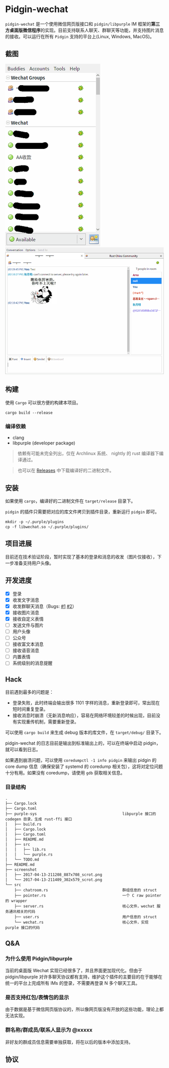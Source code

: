 # Pidgin-wechat
`pidgin-wechat` 是一个使用微信网页版接口和 `pidgin/libpurple` IM 框架的**第三方桌面版微信程序**的实现。目前支持联系人聊天、群聊天等功能，并支持图片消息的接收。可以运行在所有 `Pidgin` 支持的平台上(Linux, Windows, MacOS)。

## 截图
![pidgin-wechat 截图](screenshot/2017-04-13-211409_302x579_scrot.png) 
![pidgin-wechat 截图](screenshot/2017-04-17-141051_887x708_scrot.png)

## 构建
使用 `Cargo` 可以很方便的构建本项目。
```
cargo build --release
```

### 编译依赖
- clang
- libpurple (developer package)

> 依赖有可能未完全列出，仅在 Archlinux 系统、 nightly 的 rust 编译器下编译通过。

> 也可以在 [Releases](https://github.com/sbwtw/pidgin-wechat/releases/) 中下载编译好的二进制文件。

## 安装
如果使用 `cargo`，编译好的二进制文件在 `target/release` 目录下。

`pidgin` 的插件只需要把对应的库文件拷贝到插件目录，重新运行 `pidgin` 即可。
```
mkdir -p ~/.purple/plugins
cp -f libwechat.so ~/.purple/plugins/
```

## 项目进展
目前还在技术验证阶段，暂时实现了基本的登录和消息的收发（图片仅接收），下一步准备支持用户头像。

## 开发进度
- [x] 登录
- [x] 收发文字消息
- [x] 收发群聊天消息（Bugs: [#1](https://github.com/sbwtw/pidgin-wechat/issues/1) [#2](https://github.com/sbwtw/pidgin-wechat/issues/2)）
- [x] 接收图片消息
- [x] 接收自定义表情
- [ ] 发送文件与图片
- [ ] 用户头像
- [ ] 公众号
- [ ] 接收富文本消息
- [ ] 接收语音消息
- [ ] 内置表情
- [ ] 系统级别的消息提醒

## Hack
目前遇到最多的问题是：
- 登录失败，此时终端会输出很多 1101 字样的消息，重新登录即可，常出现在短时间重复登录。
- 接收消息时崩溃（无新消息响应），容易在网络环境较差的时候出现，目前没有实现重传机制，需要重新登录。

可以使用 `cargo build` 来生成 debug 版本的库文件，在 `target/debug/` 目录下。

pidgin-wechat 的日志目前是输出到标准输出上的，可以在终端中启动 pidgin，就可以看到日志。

如果遇到崩溃问题，可以使用 `coredumpctl -1 info pidgin` 来输出 pidgin 的 core dump 信息（确保安装了 systemd 的 coredump 相关包），这将对定位问题十分有用。如果没有 coredump，请使用 `gdb` 获取相关信息。

### 目录结构
```
.
├── Cargo.lock
├── Cargo.toml
├── purple-sys                                      libpurple 接口的 codegen 目录，生成 rust-ffi 接口
│   ├── build.rs
│   ├── Cargo.lock
│   ├── Cargo.toml
│   ├── README.md
│   ├── src
│   │   ├── lib.rs
│   │   └── purple.rs
│   └── TODO.md
├── README.md
├── screenshot
│   ├── 2017-04-13-211208_887x708_scrot.png
│   └── 2017-04-13-211409_302x579_scrot.png
└── src
    ├── chatroom.rs                                 群组信息的 struct
    ├── pointer.rs                                  一个 C raw pointer 的 wrapper
    ├── server.rs                                   核心文件，wechat 服务通讯相关的代码
    ├── user.rs                                     用户信息的 struct
    └── wechat.rs                                   核心文件，实现 purple 接口的代码
```

## Q&A
### 为什么使用 Pidgin/libpurple
当前的桌面版 Wechat 实现已经很多了，并且界面更加现代化。但由于 pidgin/libpurple 对许多聊天协议都有支持，维护这个插件的主要目的在于能够在统一的平台上完成所有 IMs 的登录，不需要再登录 N 多个聊天工具。

### 是否支持红包/表情包的显示
由于数据是基于微信网页版协议的，所以像网页版没有开放的这些功能，理论上都无法实现。

### 群名称/群成员/联系人显示为 @xxxxx
非好友的群成员信息需要单独获取，将在以后的版本中添加支持。

## 协议
